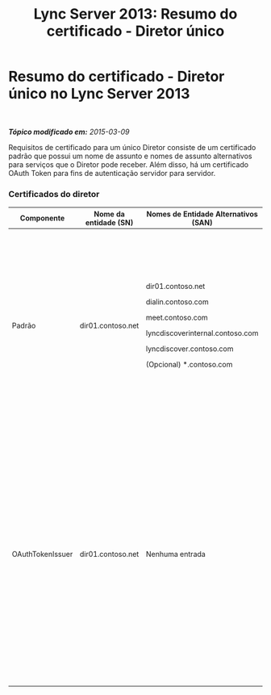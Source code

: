 ﻿---
title: 'Lync Server 2013: Resumo do certificado - Diretor único'
TOCTitle: Resumo do certificado - Diretor único
ms:assetid: 1b769a76-cbf3-46e9-a955-f6cde5faff93
ms:mtpsurl: https://technet.microsoft.com/pt-br/library/JJ204720(v=OCS.15)
ms:contentKeyID: 49306046
ms.date: 05/19/2016
mtps_version: v=OCS.15
ms.translationtype: HT
---

# Resumo do certificado - Diretor único no Lync Server 2013

 

_**Tópico modificado em:** 2015-03-09_

Requisitos de certificado para um único Diretor consiste de um certificado padrão que possui um nome de assunto e nomes de assunto alternativos para serviços que o Diretor pode receber. Além disso, há um certificado OAuth Token para fins de autenticação servidor para servidor.

### Certificados do diretor

<table>
<colgroup>
<col style="width: 25%" />
<col style="width: 25%" />
<col style="width: 25%" />
<col style="width: 25%" />
</colgroup>
<thead>
<tr class="header">
<th>Componente</th>
<th>Nome da entidade (SN)</th>
<th>Nomes de Entidade Alternativos (SAN)</th>
<th>Comentários</th>
</tr>
</thead>
<tbody>
<tr class="odd">
<td><p>Padrão</p></td>
<td><p>dir01.contoso.net</p></td>
<td><p>dir01.contoso.net</p>
<p>dialin.contoso.com</p>
<p>meet.contoso.com</p>
<p>lyncdiscoverinternal.contoso.com</p>
<p>lyncdiscover.contoso.com</p>
<p>(Opcional) *.contoso.com</p></td>
<td><p>Certificados Diretor podem ser solicitados de uma Autoridade de Certificação (CA) interna ou uma CA pública.</p>
<p>O Diretor responde a solicitações do proxy reverso no perímetro ou do Servidor de Borda. Clientes internos não usarão o Diretor.</p>
<p>Ou, uma entrada curinga para os URLs simples</p></td>
</tr>
<tr class="even">
<td><p>OAuthTokenIssuer</p></td>
<td><p>dir01.contoso.net</p></td>
<td><p>Nenhuma entrada</p></td>
<td><div class="alert">
<table>
<thead>
<tr class="header">
<th><img src="images/Gg425939.important(OCS.15).gif" title="important" alt="important" />Importante:</th>
</tr>
</thead>
<tbody>
<tr class="odd">
<td>Observe que o comprimento mínimo de chave é 1024, mas você pode receber um aviso de que o comprimento de chave mínimo recomendado é 2048 bits.</td>
</tr>
</tbody>
</table>

</div>
<p>O certificado OAuthTokenIssuer é um certificado para o fim único de autenticar servidores em um ambiente de grande escala e pode ser solicitado de um CA interno ou público. O certificado é exigido.</p>
<p></p></td>
</tr>
</tbody>
</table>

